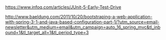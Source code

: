 https://www.infoq.com/articles/JUnit-5-Early-Test-Drive

http://www.baeldung.com/2011/10/20/bootstraping-a-web-application-with-spring-3-1-and-java-based-configuration-part-1/?utm_source=email-newsletter&utm_medium=email&utm_campaign=auto_16_spring_mvc&tl_inbound=1&tl_target_all=1&tl_period_type=3